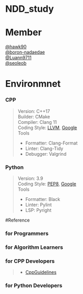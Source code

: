 # NDD_study


# Member
[@hawk90](https://github.com/hawk90)  
[@boron-nadaedae](https://github.com/boron-nadaedae)  
[@Luann9711](https://github.com/Luann9711)  
[@seoleob](https://github.com/seoleob) 


# Environmnet
### CPP
> Version: C++17  
> Builder: CMake  
> Compiler: Clang 11  
> Coding Style: [LLVM](https://llvm.org/docs/CodingStandards.html), [Google](https://google.github.io/styleguide/cppguide.html)  
> Tools  
>   - Formatter: Clang-Format
>   - Linter: Clang-Tidy
>   - Debugger: Valgrind

### Python
> Version: 3.9  
> Coding Style: [PEP8](https://www.python.org/dev/peps/pep-0008/), [Google](https://google.github.io/styleguide/pyguide.html)  
> Tools  
>   - Formatter: Black
>   - Linter: Pylint
>   - LSP: Pyright


#Reference
### for Programmers

### for Algorithm Learners

### for CPP Developers
>   - [CppGuidelines](https://github.com/isocpp/CppCoreGuidelines/blob/master/CppCoreGuidelines.md)

### for Python Developers
